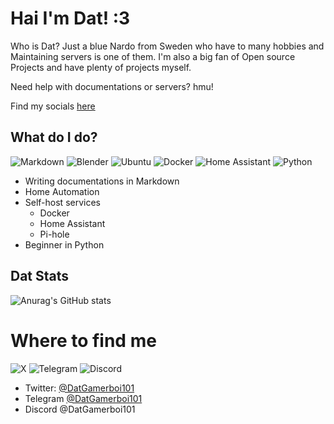 # Hai I'm Dat! :3
Who is Dat? Just a blue Nardo from Sweden who have to many hobbies and Maintaining servers is one of them. I'm also a big fan of Open source Projects and have plenty of projects myself.

Need help with documentations or servers? hmu!

Find my socials [here](https://github.com/DatGamerboi101#where-to-find-me)

## What do I do?
![Markdown](https://img.shields.io/badge/markdown-%23000000.svg?style=for-the-badge&logo=markdown&logoColor=white)
![Blender](https://img.shields.io/badge/blender-%23F5792A.svg?style=for-the-badge&logo=blender&logoColor=white)
![Ubuntu](https://img.shields.io/badge/Ubuntu-E95420?style=for-the-badge&logo=ubuntu&logoColor=white)
![Docker](https://img.shields.io/badge/docker-%230db7ed.svg?style=for-the-badge&logo=docker&logoColor=white)
![Home Assistant](https://img.shields.io/badge/home%20assistant-%2341BDF5.svg?style=for-the-badge&logo=home-assistant&logoColor=white)
![Python](https://img.shields.io/badge/python-3670A0?style=for-the-badge&logo=python&logoColor=ffdd54)

- Writing documentations in Markdown
- Home Automation
- Self-host services
    - Docker
    - Home Assistant
    - Pi-hole
- Beginner in Python

## Dat Stats
![Anurag's GitHub stats](https://github-readme-stats.vercel.app/api?username=datgamerboi101&show_icons=true&theme=tokyonight)

# Where to find me

![X](https://img.shields.io/badge/X-%23000000.svg?style=for-the-badge&logo=X&logoColor=white)
![Telegram](https://img.shields.io/badge/Telegram-2CA5E0?style=for-the-badge&logo=telegram&logoColor=white)
![Discord](https://img.shields.io/badge/Discord-%235865F2.svg?style=for-the-badge&logo=discord&logoColor=white)
- Twitter: [@DatGamerboi101](https://twitter.com/DatGamerboi101)
- Telegram [@DatGamerboi101](https://t.me/DatGamerboi101)
- Discord @DatGamerboi101